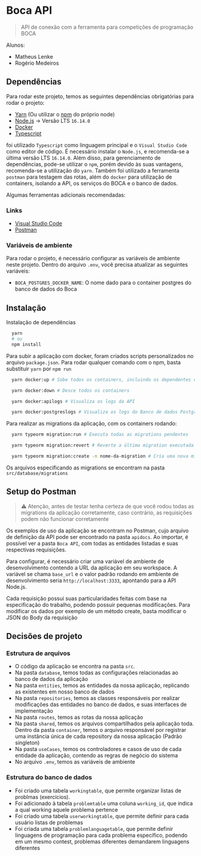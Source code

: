 # Boca API
> API de conexão com a ferramenta para competições de programação BOCA

Alunos:
* Matheus Lenke
* Rogério Medeiros

## Dependências
Para rodar este projeto, temos as seguintes dependências obrigatórias para rodar o projeto:
* [Yarn](https://yarnpkg.com/)  (Ou utilizar o [npm](https://www.npmjs.com/) do próprio node)
* [Node.js](https://nodejs.org/en/) -> Versão LTS `16.14.0`
* [Docker](https://www.docker.com/)
* [Typescript](https://www.typescriptlang.org/)

foi utilizado `Typescript` como linguagem principal e o `Visual Studio Code` como editor de código. É necessário instalar o `Node.js`, e recomenda-se a última versão LTS `16.14.0`.
Além disso, para gerenciamento de dependências, pode-se utilizar o `npm`, porém devido às suas vantagens, recomenda-se a utilização do `yarn`.
Também foi utilizado a ferramenta `postman` para testagem das rotas, além do `docker` para utilização de containers, isolando a API, os serviços do BOCA e o banco de dados.

Algumas ferramentas adicionais recomendadas:
### Links
* [Visual Studio Code](https://code.visualstudio.com/)
* [Postman](https://www.postman.com/)

### Variáveis de ambiente
Para rodar o projeto, é necessário configurar as variáveis de ambiente neste projeto. Dentro do arquivo `.env`, você precisa atualizar as seguintes variáveis:
* `BOCA_POSTGRES_DOCKER_NAME`: O nome dado para o container postgres do banco de dados do Boca
## Instalação

Instalação de dependências
```sh
  yarn
  # ou
  npm install
```

Para subir a aplicação com docker, foram criados scripts personalizados no arquivo `package.json`. Para rodar qualquer comando com o npm, basta substituir `yarn` por `npm run`

```sh
  yarn docker:up # Sobe todos os containers, incluindo os dependentes do Boca

  yarn docker:down # Desce todos os containers

  yarn docker:apilogs # Visualiza os logs da API

  yarn docker:postgreslogs # Visualiza os logs do Banco de dados Postgres
```

Para realizar as migrations da aplicação, com os containers rodando:

```sh
  yarn typeorm migration:run # Executa todas as migrations pendentes

  yarn typeorm migration:revert # Reverte a última migration executada

  yarn typeorm migration:create -n nome-da-migration # Cria uma nova migration
```
Os arquivos especificando as migrations se encontram na pasta `src/database/migrations`
## Setup do Postman
> ⚠️ Atenção, antes de testar tenha certeza de que você rodou todas as migrations da aplicação corretamente, caso contrário, as requisições podem não funcionar corretamente


 Os exemplos de uso da aplicação se encontram no Postman, cujo arquivo de definição da API pode ser encontrado na pasta `apidocs`. Ao importar, é possível ver a pasta `Boca API`, com todas as entidades listadas e suas respectivas requisições. 
 
 Para configurar, é necessário criar uma variável de ambiente de desenvolvimento contendo a URL da aplicação em seu workspace. A variável se chama `base_url` e o valor padrão rodando em ambiente de desenvolvimento seria `http://localhost:3333`, apontando para a API Node.js.

 Cada requisição possui suas particularidades feitas com base na especificação do trabalho, podendo possuir pequenas modificações. Para modificar os dados por exemplo de um método create, basta modificar o JSON do Body da requisição


## Decisões de projeto

### Estrutura de arquivos

* O código da aplicação se encontra na pasta `src`.
* Na pasta `database`, temos todas as configurações relacionadas ao banco de dados da aplicação
* Na pasta `entities`, temos as entidades da nossa aplicação, replicando as existentes em nosso banco de dados
* Na pasta `repositories`, temos as classes responsáveis por realizar modificações das entidades no banco de dados, e suas interfaces de implementação
* Na pasta `routes`, temos as rotas da nossa aplicação
* Na pasta `shared`, temos os arquivos compartilhados pela aplicação toda. Dentro da pasta `container`, temos o arquivo responsável por registrar uma instância única de cada repository da nossa aplicação (Padrão singleton)
* Na pasta `useCases`, temos os controladores e casos de uso de cada entidade da aplicação, contendo as regras de negócio do sistema
* No arquivo `.env`, temos as variáveis de ambiente

### Estrutura do banco de dados
* Foi criado uma tabela `workingtable`, que permite organizar listas de problmas (exercícios).
* Foi adicionado à tabela `problemtable` uma coluna `working_id`, que indica a qual working aquele problema pertence
* Foi criado uma tabela `userworkingtable`, que permite definir para cada usuário listas de problemas
* Foi criada uma tabela `problemlanguagetable`, que permite definir linguagens de programação para cada problema específico, podendo em um mesmo contest, problemas diferentes demandarem linguagens diferentes